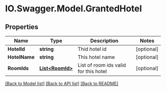 # IO.Swagger.Model.GrantedHotel
## Properties

Name | Type | Description | Notes
------------ | ------------- | ------------- | -------------
**HotelId** | **string** | Thid hotel id | [optional] 
**HotelName** | **string** | This hotel name | [optional] 
**RoomIds** | [**List&lt;RoomId&gt;**](RoomId.md) | List of room ids valid for this hotel | [optional] 

[[Back to Model list]](../README.md#documentation-for-models) [[Back to API list]](../README.md#documentation-for-api-endpoints) [[Back to README]](../README.md)

